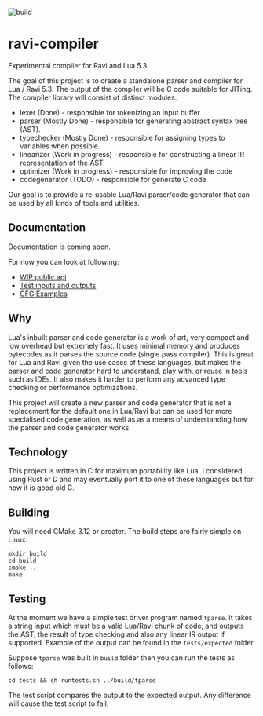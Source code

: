 ![build](https://github.com/dibyendumajumdar/ravi-compiler/workflows/build/badge.svg)

# ravi-compiler
Experimental compiler for Ravi and Lua 5.3

The goal of this project is to create a standalone parser and compiler for Lua / Ravi 5.3. The output of the compiler will be C code suitable for JITing. The compiler library will consist of distinct modules:

* lexer (Done) - responsible for tokenizing an input buffer
* parser (Mostly Done) - responsible for generating abstract syntax tree (AST).
* typechecker (Mostly Done) - responsible for assigning types to variables when possible.
* linearizer (Work in progress) - responsible for constructing a linear IR representation of the AST.
* optimizer (Work in progress) - responsible for improving the code
* codegenerator (TODO) - responsible for generate C code

Our goal is to provide a re-usable Lua/Ravi parser/code generator that can be used by all kinds of tools and utilities.

## Documentation

Documentation is coming soon.

For now you can look at following:
* [WIP public api](https://github.com/dibyendumajumdar/ravi-compiler/blob/master/include/ravi_compiler.h)
* [Test inputs and outputs](https://github.com/dibyendumajumdar/ravi-compiler/blob/master/tests/expected/results.expected)
* [CFG Examples](https://github.com/dibyendumajumdar/ravi-compiler/tree/master/docs/cfg)

## Why

Lua's inbuilt parser and code generator is a work of art, very compact and low overhead but extremely fast. It uses minimal memory and produces bytecodes as it parses the source code (single pass compiler). This is great for Lua and Ravi given the use cases of these languages, but makes the parser and code generator hard to understand, play with, or reuse in tools such as IDEs. It also makes it harder to perform any advanced type checking or performance optimizations. 

This project will create a new parser and code generator that is not a replacement for the default one in Lua/Ravi but can be used for more specialised code generation, as well as as a means of understanding how the parser and code generator works.

## Technology

This project is written in C for maximum portability like Lua. I considered using Rust or D and may eventually port it to one of these languages but for now it is good old C.

## Building 

You will need CMake 3.12 or greater. The build steps are fairly simple on Linux:

```
mkdir build
cd build
cmake ..
make 
```

## Testing

At the moment we have a simple test driver program named `tparse`. It takes a string input which must be a valid Lua/Ravi chunk of code, and outputs the AST, the result of type checking and also any linear IR output if supported. Example of the output can be found in the `tests/expected` folder.

Suppose `tparse` was built in `build` folder then you can run the tests as follows:

```
cd tests && sh runtests.sh ../build/tparse
```

The test script compares the output to the expected output. Any difference will cause the test script to fail.
